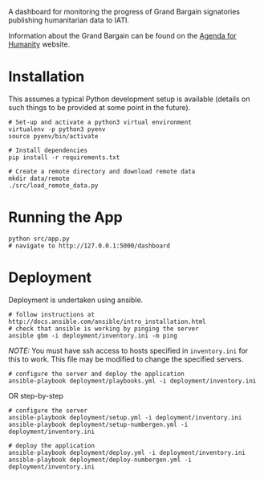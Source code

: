 A dashboard for monitoring the progress of Grand Bargain signatories publishing humanitarian data to IATI.

Information about the Grand Bargain can be found on the [Agenda for Humanity](http://www.agendaforhumanity.org/initiatives/3861) website.

Installation
============

This assumes a typical Python development setup is available (details on such things to be provided at some point in the future).

```
# Set-up and activate a python3 virtual environment
virtualenv -p python3 pyenv
source pyenv/bin/activate

# Install dependencies
pip install -r requirements.txt

# Create a remote directory and download remote data
mkdir data/remote
./src/load_remote_data.py
```

Running the App
===============

```
python src/app.py
# navigate to http://127.0.0.1:5000/dashboard
```

Deployment
==========

Deployment is undertaken using ansible.

```
# follow instructions at http://docs.ansible.com/ansible/intro_installation.html
# check that ansible is working by pinging the server
ansible gbm -i deployment/inventory.ini -m ping
```

*NOTE:* You must have ssh access to hosts specified in `inventory.ini` for this to work. This file may be modified to change the specified servers.

```
# configure the server and deploy the application
ansible-playbook deployment/playbooks.yml -i deployment/inventory.ini
```
OR step-by-step

```
# configure the server
ansible-playbook deployment/setup.yml -i deployment/inventory.ini
ansible-playbook deployment/setup-numbergen.yml -i deployment/inventory.ini

# deploy the application
ansible-playbook deployment/deploy.yml -i deployment/inventory.ini
ansible-playbook deployment/deploy-numbergen.yml -i deployment/inventory.ini
```
